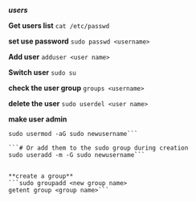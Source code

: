 ***users***


**Get users list**
```cat /etc/passwd```

**set use password**
```sudo passwd <username>```

**Add user**
```adduser <user name>```

**Switch user**
```sudo su```


**check the user group**
```groups <username>```

**delete the user**
```sudo userdel <user name>```

**make user admin**
```# When creating new users, give them appropriate sudo rights
sudo usermod -aG sudo newusername```

```# Or add them to the sudo group during creation
sudo useradd -m -G sudo newusername```


**create a group**
```sudo groupadd <new group name>
getent group <group name>```
